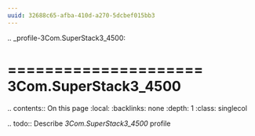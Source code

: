```yaml
---
uuid: 32688c65-afba-410d-a270-5dcbef015bb3
---
```

.. _profile-3Com.SuperStack3_4500:

=====================
3Com.SuperStack3_4500
=====================

.. contents:: On this page
    :local:
    :backlinks: none
    :depth: 1
    :class: singlecol

.. todo::
    Describe *3Com.SuperStack3_4500* profile

